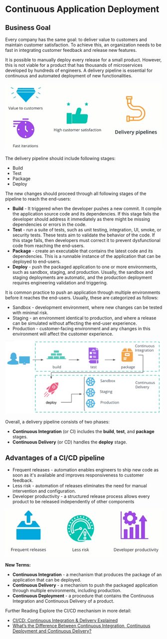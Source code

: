 # Continuous Application Deployment

## Business Goal

Every company has the same goal: to deliver value to customers and maintain customer satisfaction. To achieve this, an organization needs to be fast in integrating customer feedback and release new features.

It is possible to manually deploy every release for a small product. However, this is not viable for a product that has thousands of microservices developed by hundreds of engineers. A delivery pipeline is essential for continuous and automated deployment of new functionalities.

![Business Goal](3.1.BusinessGoal.png)

The delivery pipeline should include following stages:

* Build
* Test
* Package
* Deploy

The new changes should proceed through all following stages of the pipeline to reach the end-users:

* **Build** - It triggered when the developer pushes a new commit. It compile the application source code and its dependencies. If this stage fails the developer should address it immediately as there might be missing dependencies or errors in the code.
* **Test** - run a suite of tests, such as unit testing, integration, UI, smoke, or security tests. These tests aim to validate the behavior of the code. If this stage fails, then developers must correct it to prevent dysfunctional code from reaching the end-users.
* **Package** - create an executable that contains the latest code and its dependencies. This is a runnable instance of the application that can be deployed to end-users.
* **Deploy** - push the packaged application to one or more environments, such as sandbox, staging, and production. Usually, the sandbox and staging deployments are automatic, and the production deployment requires engineering validation and triggering.

It is common practice to push an application through multiple environments before it reaches the end-users. Usually, these are categorized as follows:

* Sandbox - development environment, where new changes can be tested with minimal risk.
* Staging - an environment identical to production, and where a release can be simulated without affecting the end-user experience.
* Production - customer-facing environment and any changes in this environment will affect the customer experience.

![Continuous Deployment pipeline](3.2.ContinuousDeploymentPipeline.png)

Overall, a delivery pipeline consists of two phases:

* **Continuous Integration** (or CI) includes the **build**, **test**, and **package** stages.
* **Continuous Delivery** (or CD) handles the **deploy** stage.

## Advantages of a CI/CD pipeline

* Frequent releases - automation enables engineers to ship new code as soon as it's available and improves responsiveness to customer feedback.
* Less risk - automation of releases eliminates the need for manual intervention and configuration.
* Developer productivity - a structured release process allows every product to be released independently of other components

![Advantages of a CI/CD](3.3.Advantages.png)

**New Terms:**

* **Continuous Integration** - a mechanism that produces the package of an application that can be deployed.
* **Continuous Delivery** - a mechanism to push the packaged application through multiple environments, including production.
* **Continuous Deployment** - a procedure that contains the Continuous Integration and Continuous Delivery of a product.

Further Reading
Explore the CI/CD mechanism in more detail:

* [CI/CD: Continuous Integration & Delivery Explained](https://semaphoreci.com/cicd)
* [What’s the Difference Between Continuous Integration, Continuous Deployment and Continuous Delivery?](https://semaphoreci.com/blog/2017/07/27/what-is-the-difference-between-continuous-integration-continuous-deployment-and-continuous-delivery.html)
